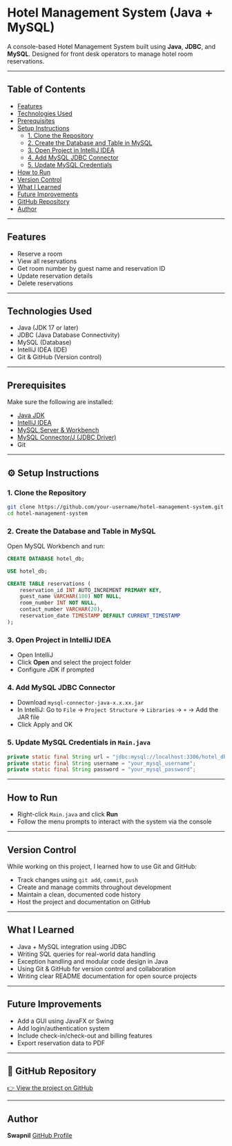# Hotel Management System (Java + MySQL)

A console-based Hotel Management System built using **Java**, **JDBC**, and **MySQL**. Designed for front desk operators to manage hotel room reservations.

---

##  Table of Contents

- [Features](#-features)
- [Technologies Used](#-technologies-used)
- [Prerequisites](#-prerequisites)
- [Setup Instructions](#️-setup-instructions)
  - [1. Clone the Repository](#1-clone-the-repository)
  - [2. Create the Database and Table in MySQL](#2-create-the-database-and-table-in-mysql)
  - [3. Open Project in IntelliJ IDEA](#3-open-project-in-intellij-idea)
  - [4. Add MySQL JDBC Connector](#4-add-mysql-jdbc-connector)
  - [5. Update MySQL Credentials](#5-update-mysql-credentials-in-mainjava)
- [How to Run](#️-how-to-run)
- [Version Control](#-version-control)
- [What I Learned](#-what-i-learned)
- [Future Improvements](#-future-improvements)
- [GitHub Repository](#-github-repository)
- [Author](#-author)

---

## Features

- Reserve a room
- View all reservations
- Get room number by guest name and reservation ID
- Update reservation details
- Delete reservations

---

##  Technologies Used

- Java (JDK 17 or later)
- JDBC (Java Database Connectivity)
- MySQL (Database)
- IntelliJ IDEA (IDE)
- Git & GitHub (Version control)

---

##  Prerequisites

Make sure the following are installed:

- [Java JDK](https://www.oracle.com/java/technologies/javase-downloads.html)
- [IntelliJ IDEA](https://www.jetbrains.com/idea/)
- [MySQL Server & Workbench](https://dev.mysql.com/downloads/installer/)
- [MySQL Connector/J (JDBC Driver)](https://dev.mysql.com/downloads/connector/j/)
- Git

---

## ⚙️ Setup Instructions

### 1. Clone the Repository

```bash
git clone https://github.com/your-username/hotel-management-system.git
cd hotel-management-system
````

### 2. Create the Database and Table in MySQL

Open MySQL Workbench and run:

```sql
CREATE DATABASE hotel_db;

USE hotel_db;

CREATE TABLE reservations (
    reservation_id INT AUTO_INCREMENT PRIMARY KEY,
    guest_name VARCHAR(100) NOT NULL,
    room_number INT NOT NULL,
    contact_number VARCHAR(20),
    reservation_date TIMESTAMP DEFAULT CURRENT_TIMESTAMP
);
```

### 3. Open Project in IntelliJ IDEA

* Open IntelliJ
* Click **Open** and select the project folder
* Configure JDK if prompted

### 4. Add MySQL JDBC Connector

* Download `mysql-connector-java-x.x.xx.jar`
* In IntelliJ:
  Go to `File` → `Project Structure` → `Libraries` → `+` → Add the JAR file
* Click Apply and OK

### 5. Update MySQL Credentials in `Main.java`

```java
private static final String url = "jdbc:mysql://localhost:3306/hotel_db";
private static final String username = "your_mysql_username";
private static final String password = "your_mysql_password";
```

---

##  How to Run

* Right-click `Main.java` and click **Run**
* Follow the menu prompts to interact with the system via the console

---

## Version Control

While working on this project, I learned how to use Git and GitHub:

* Track changes using `git add`, `commit`, `push`
* Create and manage commits throughout development
* Maintain a clean, documented code history
* Host the project and documentation on GitHub

---

## What I Learned

* Java + MySQL integration using JDBC
* Writing SQL queries for real-world data handling
* Exception handling and modular code design in Java
* Using Git & GitHub for version control and collaboration
* Writing clear README documentation for open source projects

---

##  Future Improvements

* Add a GUI using JavaFX or Swing
* Add login/authentication system
* Include check-in/check-out and billing features
* Export reservation data to PDF

---

## 🔗 GitHub Repository

[👉 View the project on GitHub](https://github.com/swapnilsharma102004/JDBC-hotel-management-system)

---

##  Author

**Swapnil**
[GitHub Profile](https://github.com/swapnilsharma102004)


